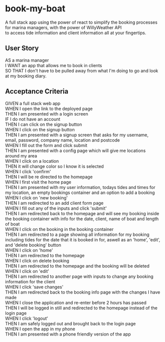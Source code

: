 # book-my-boat
A full stack app using the power of react to simplify the booking processes for marina managers, with the power of WillyWeather API  
to access tide information and client information all at your fingertips.  

## User Story  
AS a marina manager  
I WANT an app that allows me to book in clients  
SO THAT I don't have to be pulled away from what I'm doing to go and look at my booking diary.

## Acceptance Criteria  
GIVEN a full stack web app  
WHEN I open the link to the deployed page  
THEN I am presented with a login screen  
IF I do not have an account  
THEN I can click on the signup button  
WHEN I click on the signup button  
THEN I am presented with a signup screen that asks for my username, email, password, company name, location and postcode  
WHEN I fill out the form and click submit  
THEN I am presented with a config page which will give me locations around my area  
WHEN I click on a location  
THEN it will change color so I know it is selected  
WHEN I click 'confirm'  
THEN I will be re directed to the homepage  
WHEN I first visit the home page  
THEN I am presented with my user information, todays tides and times for my location, an empty bookings container and an option to add a booking  
WHEN I click on 'new booking'  
THEN I am redirected to an add client form page  
WHEN I fill out any of the inputs and click 'submit'  
THEN I am redirected back to the homepage and will see my booking inside the booking container with info for the date, client, name of boat and length of boat  
WHEN I click on the booking in the booking container  
THEN I am redirected to a page showing all information for my booking including tides for the date that it is booked in for, aswell as an 'home', 'edit', and 'delete booking' button  
WHEN I click on 'home'  
THEN I am redirected to the homepage  
WHEN I click on delete booking  
THEN I am redirected to the homepage and the booking will be deleted  
WHEN I click on 'edit'  
THEN I am redirected to another page with inputs to change any booking information for the client  
WHEN I click 'save changes'  
THEN I am redirected back to the booking info page with the changes I have made  
WHEN I close the application and re-enter before 2 hours has passed  
THEN I will be logged in still and redirected to the homepage instead of the login page  
WHEN I click 'logout'  
THEN I am safely logged out and brought back to the login page  
WHEN I open the app in my phone  
THEN I am presented with a phone friendly version of the app  


